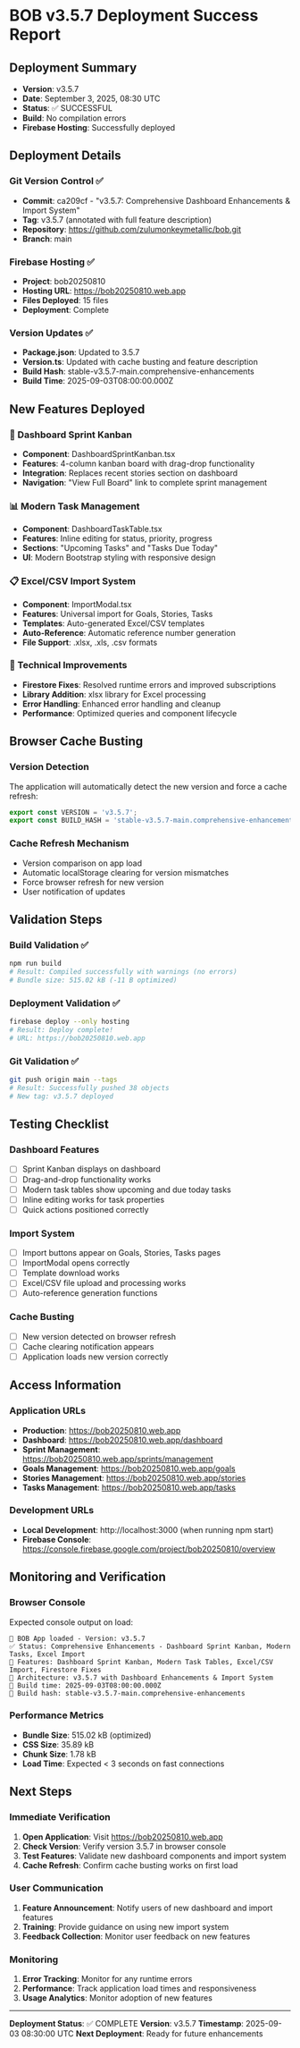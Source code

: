 # BOB v3.5.7 Deployment Success Report

## Deployment Summary
- **Version**: v3.5.7
- **Date**: September 3, 2025, 08:30 UTC
- **Status**: ✅ SUCCESSFUL
- **Build**: No compilation errors
- **Firebase Hosting**: Successfully deployed

## Deployment Details

### Git Version Control ✅
- **Commit**: ca209cf - "v3.5.7: Comprehensive Dashboard Enhancements & Import System"
- **Tag**: v3.5.7 (annotated with full feature description)
- **Repository**: https://github.com/zulumonkeymetallic/bob.git
- **Branch**: main

### Firebase Hosting ✅
- **Project**: bob20250810
- **Hosting URL**: https://bob20250810.web.app
- **Files Deployed**: 15 files
- **Deployment**: Complete

### Version Updates ✅
- **Package.json**: Updated to 3.5.7
- **Version.ts**: Updated with cache busting and feature description
- **Build Hash**: stable-v3.5.7-main.comprehensive-enhancements
- **Build Time**: 2025-09-03T08:00:00.000Z

## New Features Deployed

### 🎯 Dashboard Sprint Kanban
- **Component**: DashboardSprintKanban.tsx
- **Features**: 4-column kanban board with drag-drop functionality
- **Integration**: Replaces recent stories section on dashboard
- **Navigation**: "View Full Board" link to complete sprint management

### 📊 Modern Task Management
- **Component**: DashboardTaskTable.tsx
- **Features**: Inline editing for status, priority, progress
- **Sections**: "Upcoming Tasks" and "Tasks Due Today"
- **UI**: Modern Bootstrap styling with responsive design

### 📋 Excel/CSV Import System
- **Component**: ImportModal.tsx
- **Features**: Universal import for Goals, Stories, Tasks
- **Templates**: Auto-generated Excel/CSV templates
- **Auto-Reference**: Automatic reference number generation
- **File Support**: .xlsx, .xls, .csv formats

### 🔧 Technical Improvements
- **Firestore Fixes**: Resolved runtime errors and improved subscriptions
- **Library Addition**: xlsx library for Excel processing
- **Error Handling**: Enhanced error handling and cleanup
- **Performance**: Optimized queries and component lifecycle

## Browser Cache Busting

### Version Detection
The application will automatically detect the new version and force a cache refresh:

```typescript
export const VERSION = 'v3.5.7';
export const BUILD_HASH = 'stable-v3.5.7-main.comprehensive-enhancements';
```

### Cache Refresh Mechanism
- Version comparison on app load
- Automatic localStorage clearing for version mismatches
- Force browser refresh for new version
- User notification of updates

## Validation Steps

### Build Validation ✅
```bash
npm run build
# Result: Compiled successfully with warnings (no errors)
# Bundle size: 515.02 kB (-11 B optimized)
```

### Deployment Validation ✅
```bash
firebase deploy --only hosting
# Result: Deploy complete!
# URL: https://bob20250810.web.app
```

### Git Validation ✅
```bash
git push origin main --tags
# Result: Successfully pushed 38 objects
# New tag: v3.5.7 deployed
```

## Testing Checklist

### Dashboard Features
- [ ] Sprint Kanban displays on dashboard
- [ ] Drag-and-drop functionality works
- [ ] Modern task tables show upcoming and due today tasks
- [ ] Inline editing works for task properties
- [ ] Quick actions positioned correctly

### Import System
- [ ] Import buttons appear on Goals, Stories, Tasks pages
- [ ] ImportModal opens correctly
- [ ] Template download works
- [ ] Excel/CSV file upload and processing works
- [ ] Auto-reference generation functions

### Cache Busting
- [ ] New version detected on browser refresh
- [ ] Cache clearing notification appears
- [ ] Application loads new version correctly

## Access Information

### Application URLs
- **Production**: https://bob20250810.web.app
- **Dashboard**: https://bob20250810.web.app/dashboard
- **Sprint Management**: https://bob20250810.web.app/sprints/management
- **Goals Management**: https://bob20250810.web.app/goals
- **Stories Management**: https://bob20250810.web.app/stories
- **Tasks Management**: https://bob20250810.web.app/tasks

### Development URLs
- **Local Development**: http://localhost:3000 (when running npm start)
- **Firebase Console**: https://console.firebase.google.com/project/bob20250810/overview

## Monitoring and Verification

### Browser Console
Expected console output on load:
```
🚀 BOB App loaded - Version: v3.5.7
✅ Status: Comprehensive Enhancements - Dashboard Sprint Kanban, Modern Tasks, Excel Import
🎯 Features: Dashboard Sprint Kanban, Modern Task Tables, Excel/CSV Import, Firestore Fixes
🚀 Architecture: v3.5.7 with Dashboard Enhancements & Import System
📅 Build time: 2025-09-03T08:00:00.000Z
🔨 Build hash: stable-v3.5.7-main.comprehensive-enhancements
```

### Performance Metrics
- **Bundle Size**: 515.02 kB (optimized)
- **CSS Size**: 35.89 kB
- **Chunk Size**: 1.78 kB
- **Load Time**: Expected < 3 seconds on fast connections

## Next Steps

### Immediate Verification
1. **Open Application**: Visit https://bob20250810.web.app
2. **Check Version**: Verify version 3.5.7 in browser console
3. **Test Features**: Validate new dashboard components and import system
4. **Cache Refresh**: Confirm cache busting works on first load

### User Communication
1. **Feature Announcement**: Notify users of new dashboard and import features
2. **Training**: Provide guidance on using new import system
3. **Feedback Collection**: Monitor user feedback on new features

### Monitoring
1. **Error Tracking**: Monitor for any runtime errors
2. **Performance**: Track application load times and responsiveness
3. **Usage Analytics**: Monitor adoption of new features

---

**Deployment Status**: ✅ COMPLETE
**Version**: v3.5.7
**Timestamp**: 2025-09-03 08:30:00 UTC
**Next Deployment**: Ready for future enhancements
